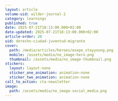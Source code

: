 ```yaml
---
layout: article
volume-uid: wilder-journal-2
category: learnings
published: true
date: 2025-07-21T18:13:00.000+02:00
date-updated: 2025-07-21T18:13:00.000+02:00
article-order: 20
uid: derecho-ciudad-juventud-migrante
cover:
  path: /media/articles/heroes/esepe_stayyoung.png
  mobile: /assets/media/no_image-hero.png
  thumbnail: /assets/media/no_image-thumbnail.png
stickers:
  layout: layout-none
  sticker_one_animation: animation-none
  sticker_two_animation: animation-none
call_to_action: cta-newsletter
image:
  path: /assets/media/no_image-social_media.png
---
```

